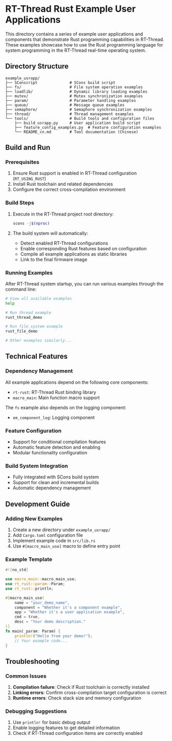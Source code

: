 # RT-Thread Rust Example User Applications

This directory contains a series of example user applications and components that demonstrate Rust programming capabilities in RT-Thread. These examples showcase how to use the Rust programming language for system programming in the RT-Thread real-time operating system.

## Directory Structure

```
example_usrapp/
├── SConscript              # SCons build script
├── fs/                     # File system operation examples
├── loadlib/                # Dynamic library loading examples
├── mutex/                  # Mutex synchronization examples
├── param/                  # Parameter handling examples
├── queue/                  # Message queue examples
├── semaphore/              # Semaphore synchronization examples
├── thread/                 # Thread management examples
└── tools/                  # Build tools and configuration files
    ├── build_usrapp.py     # User application build script
    ├── feature_config_examples.py  # Feature configuration examples
    └── README_cn.md        # Tool documentation (Chinese)
```

## Build and Run

### Prerequisites

1. Ensure Rust support is enabled in RT-Thread configuration (`RT_USING_RUST`)
2. Install Rust toolchain and related dependencies
3. Configure the correct cross-compilation environment

### Build Steps

1. Execute in the RT-Thread project root directory:
   ```bash
   scons -j$(nproc)
   ```

2. The build system will automatically:
   - Detect enabled RT-Thread configurations
   - Enable corresponding Rust features based on configuration
   - Compile all example applications as static libraries
   - Link to the final firmware image

### Running Examples

After RT-Thread system startup, you can run various examples through the command line:

```bash
# View all available examples
help

# Run thread example
rust_thread_demo

# Run file system example
rust_file_demo

# Other examples similarly...
```

## Technical Features

### Dependency Management

All example applications depend on the following core components:
- `rt-rust`: RT-Thread Rust binding library
- `macro_main`: Main function macro support

The `fs` example also depends on the logging component:
- `em_component_log`: Logging component

### Feature Configuration

- Support for conditional compilation features
- Automatic feature detection and enabling
- Modular functionality configuration

### Build System Integration

- Fully integrated with SCons build system
- Support for clean and incremental builds
- Automatic dependency management

## Development Guide

### Adding New Examples

1. Create a new directory under `example_usrapp/`
2. Add `Cargo.toml` configuration file
3. Implement example code in `src/lib.rs`
4. Use `#[macro_main_use]` macro to define entry point

### Example Template

```rust
#![no_std]

use macro_main::macro_main_use;
use rt_rust::param::Param;
use rt_rust::println;

#[macro_main_use(
    name = "your_demo_name",
    component = "Whether it's a component example",
    app = "Whether it's a user application example",
    cmd = true,
    desc = "Your demo description."
)]
fn main(_param: Param) {
    println!("Hello from your demo!");
    // Your example code...
}
```

## Troubleshooting

### Common Issues

1. **Compilation failure**: Check if Rust toolchain is correctly installed
2. **Linking errors**: Confirm cross-compilation target configuration is correct
3. **Runtime errors**: Check stack size and memory configuration

### Debugging Suggestions

1. Use `println!` for basic debug output
2. Enable logging features to get detailed information
3. Check if RT-Thread configuration items are correctly enabled